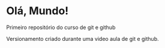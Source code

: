 # Olá, Mundo!
 Primeiro repositório do curso de git e github

 Versionamento criado durante uma video aula de git e github.